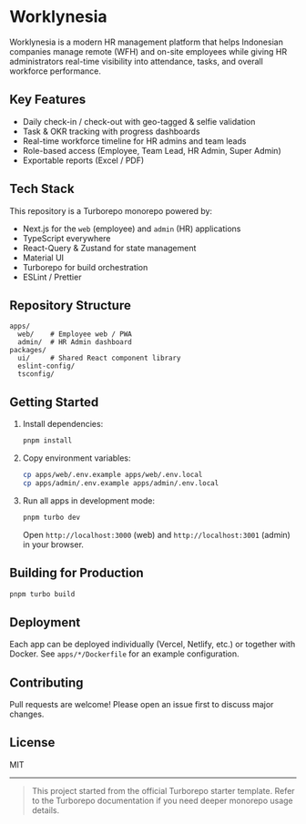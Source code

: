 # Worklynesia

Worklynesia is a modern HR management platform that helps Indonesian companies manage remote (WFH) and on-site employees while giving HR administrators real-time visibility into attendance, tasks, and overall workforce performance.

## Key Features

- Daily check-in / check-out with geo-tagged & selfie validation
- Task & OKR tracking with progress dashboards
- Real-time workforce timeline for HR admins and team leads
- Role-based access (Employee, Team Lead, HR Admin, Super Admin)
- Exportable reports (Excel / PDF)

## Tech Stack

This repository is a Turborepo monorepo powered by:

- Next.js for the `web` (employee) and `admin` (HR) applications
- TypeScript everywhere
- React-Query & Zustand for state management
- Material UI
- Turborepo for build orchestration
- ESLint / Prettier

## Repository Structure

```text
apps/
  web/    # Employee web / PWA
  admin/  # HR Admin dashboard
packages/
  ui/     # Shared React component library
  eslint-config/
  tsconfig/
```

## Getting Started

1. Install dependencies:

   ```bash
   pnpm install
   ```

2. Copy environment variables:

   ```bash
   cp apps/web/.env.example apps/web/.env.local
   cp apps/admin/.env.example apps/admin/.env.local
   ```

3. Run all apps in development mode:

   ```bash
   pnpm turbo dev
   ```

   Open `http://localhost:3000` (web) and `http://localhost:3001` (admin) in your browser.

## Building for Production

```bash
pnpm turbo build
```

## Deployment

Each app can be deployed individually (Vercel, Netlify, etc.) or together with Docker. See `apps/*/Dockerfile` for an example configuration.

## Contributing

Pull requests are welcome! Please open an issue first to discuss major changes.

## License

MIT

---

> This project started from the official Turborepo starter template. Refer to the Turborepo documentation if you need deeper monorepo usage details.
